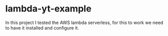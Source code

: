# lambda-yt-example
In this project I tested the AWS lambda serverless, for this to work we need to have it installed and configure it.
